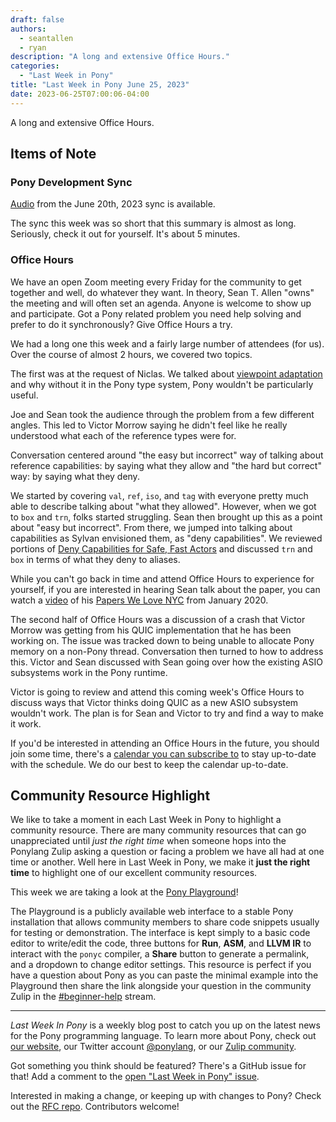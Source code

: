 ```yaml
---
draft: false
authors:
  - seantallen
  - ryan
description: "A long and extensive Office Hours."
categories:
  - "Last Week in Pony"
title: "Last Week in Pony June 25, 2023"
date: 2023-06-25T07:00:06-04:00
---
```


A long and extensive Office Hours.

<!-- more -->

## Items of Note

### Pony Development Sync

[Audio](https://sync-recordings.ponylang.io/r/2023_06_20.m4a) from the June 20th, 2023 sync is available.

The sync this week was so short that this summary is almost as long. Seriously, check it out for yourself. It's about 5 minutes.

### Office Hours

We have an open Zoom meeting every Friday for the community to get together and well, do whatever they want. In theory, Sean T. Allen "owns" the meeting and will often set an agenda. Anyone is welcome to show up and participate. Got a Pony related problem you need help solving and prefer to do it synchronously? Give Office Hours a try.

We had a long one this week and a fairly large number of attendees (for us). Over the course of almost 2 hours, we covered two topics.

The first was at the request of Niclas. We talked about [viewpoint adaptation](https://tutorial.ponylang.io/reference-capabilities/arrow-types.html?h=viewpoint) and why without it in the Pony type system, Pony wouldn't be particularly useful.

Joe and Sean took the audience through the problem from a few different angles. This led to Victor Morrow saying he didn't feel like he really understood what each of the reference types were for.

Conversation centered around "the easy but incorrect" way of talking about reference capabilities: by saying what they allow and "the hard but correct" way: by saying what they deny.

We started by covering `val`, `ref`, `iso`, and `tag` with everyone pretty much able to describe talking about "what they allowed". However, when we got to `box` and `trn`, folks started struggling. Sean then brought up this as a point about "easy but incorrect". From there, we jumped into talking about capabilities as Sylvan envisioned them, as "deny capabilities". We reviewed portions of [Deny Capabilities for Safe, Fast Actors](https://www.ponylang.io/media/papers/fast-cheap-with-proof.pdf) and discussed `trn` and `box` in terms of what they deny to aliases.

While you can't go back in time and attend Office Hours to experience for yourself, if you are interested in hearing Sean talk about the paper, you can watch a [video](https://www.seantallen.com/talks/deny-capabilities/) of his [Papers We Love NYC](https://paperswelove.org/chapter/newyork/) from January 2020.

The second half of Office Hours was a discussion of a crash that Victor Morrow was getting from his QUIC implementation that he has been working on. The issue was tracked down to being unable to allocate Pony memory on a non-Pony thread. Conversation then turned to how to address this. Victor and Sean discussed with Sean going over how the existing ASIO subsystems work in the Pony runtime.

Victor is going to review and attend this coming week's Office Hours to discuss ways that Victor thinks doing QUIC as a new ASIO subsystem wouldn't work. The plan is for Sean and Victor to try and find a way to make it work.

If you'd be interested in attending an Office Hours in the future, you should join some time, there's a [calendar you can subscribe to](https://calendar.google.com/calendar/ical/4465e68ae24131ae00461a40893f2637a2c9ac510e311a44ff78680e2f183ce3%40group.calendar.google.com/public/basic.ics) to stay up-to-date with the schedule. We do our best to keep the calendar up-to-date.

## Community Resource Highlight

We like to take a moment in each Last Week in Pony to highlight a community resource. There are many community resources that can go unappreciated until _just the right time_ when someone hops into the Ponylang Zulip asking a question or facing a problem we have all had at one time or another. Well here in Last Week in Pony, we make it **just the right time** to highlight one of our excellent community resources.

This week we are taking a look at the [Pony Playground](https://playground.ponylang.io/)!

The Playground is a publicly available web interface to a stable Pony installation that allows community members to share code snippets usually for testing or demonstration. The interface is kept simply to a basic code editor to write/edit the code, three buttons for **Run**, **ASM**, and **LLVM IR** to interact with the `ponyc` compiler, a **Share** button to generate a permalink, and a dropdown to change editor settings. This resource is perfect if you have a question about Pony as you can paste the minimal example into the Playground then share the link alongside your question in the community Zulip in the [#beginner-help](https://ponylang.zulipchat.com/#narrow/stream/189985-beginner-help) stream.

---

_Last Week In Pony_ is a weekly blog post to catch you up on the latest news for the Pony programming language. To learn more about Pony, check out [our website](https://ponylang.io), our Twitter account [@ponylang](https://twitter.com/ponylang), or our [Zulip community](https://ponylang.zulipchat.com).

Got something you think should be featured? There's a GitHub issue for that! Add a comment to the [open "Last Week in Pony" issue](https://github.com/ponylang/ponylang.github.io/issues?q=is%3Aissue+is%3Aopen+label%3Alast-week-in-pony).

Interested in making a change, or keeping up with changes to Pony? Check out the [RFC repo](https://github.com/ponylang/rfcs). Contributors welcome!
